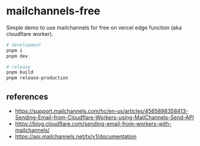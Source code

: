 # mailchannels-free

Simple demo to use mailchannels for free on vercel edge function (aka cloudflare worker).

```sh
# development
pnpm i
pnpm dev

# release
pnpm build
pnpm release-production
```

## references

- https://support.mailchannels.com/hc/en-us/articles/4565898358413-Sending-Email-from-Cloudflare-Workers-using-MailChannels-Send-API
- https://blog.cloudflare.com/sending-email-from-workers-with-mailchannels/
- https://api.mailchannels.net/tx/v1/documentation
